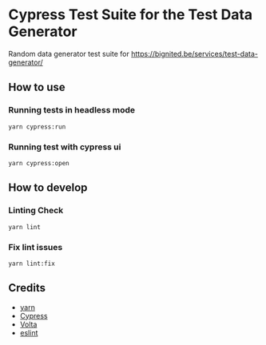 # Cypress Test Suite for the Test Data Generator

Random data generator test suite for https://bignited.be/services/test-data-generator/

## How to use

### Running tests in headless mode

`yarn cypress:run`

### Running test with cypress ui

`yarn cypress:open`

## How to develop

### Linting Check

`yarn lint`

### Fix lint issues
`yarn lint:fix`

## Credits

- [yarn](https://yarnpkg.com/)
- [Cypress](https://www.cypress.io/)
- [Volta](https://volta.sh/)
- [eslint](https://eslint.org/)
